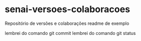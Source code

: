 # senai-versoes-colaboracoes
Repositório de versões e colaborações
readme de exemplo


lembrei do comando git commit
lembrei do comando git status

